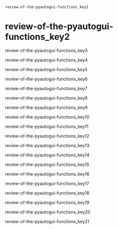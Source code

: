 ```ngMeta
review-of-the-pyautogui-functions_key1
```
# review-of-the-pyautogui-functions_key2
review-of-the-pyautogui-functions_key3

review-of-the-pyautogui-functions_key4

review-of-the-pyautogui-functions_key5

review-of-the-pyautogui-functions_key6

review-of-the-pyautogui-functions_key7

review-of-the-pyautogui-functions_key8

review-of-the-pyautogui-functions_key9

review-of-the-pyautogui-functions_key10

review-of-the-pyautogui-functions_key11

review-of-the-pyautogui-functions_key12

review-of-the-pyautogui-functions_key13

review-of-the-pyautogui-functions_key14

review-of-the-pyautogui-functions_key15

review-of-the-pyautogui-functions_key16

review-of-the-pyautogui-functions_key17

review-of-the-pyautogui-functions_key18

review-of-the-pyautogui-functions_key19

review-of-the-pyautogui-functions_key20

review-of-the-pyautogui-functions_key21